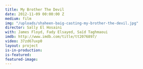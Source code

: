 ```yaml
---
title: My Brother The Devil
date: 2012-11-09 00:00:00 Z
medium: film
img: "/uploads/shaheen-baig-casting-my-brother-the-devil.jpg"
director: Sally El Hosaini
with: James Floyd, Fady Elsayed, Saïd Taghmaoui
imdb: http://www.imdb.com/title/tt2076897/
video: 37zd67uxp0
layout: project
is-in-production: 
is-featured: 
featured-image: 
---
```


